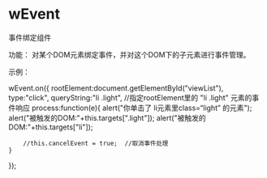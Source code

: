 # wEvent
事件绑定组件

功能：
对某个DOM元素绑定事件，并对这个DOM下的子元素进行事件管理。

示例：

wEvent.on({
	rootElement:document.getElementById("viewList"),
	type:"click",
	queryString:"li .light",       //指定rootElement里的 "li .light" 元素的事件响应
	process:function(e){
		alert("你单击了 li元素里class=“light” 的元素");
		alert("被触发的DOM:"+this.targets[".light"]);
		alert("被触发的DOM:"+this.targets["li"]);

		//this.cancelEvent = true;  //取消事件处理
	}
});

